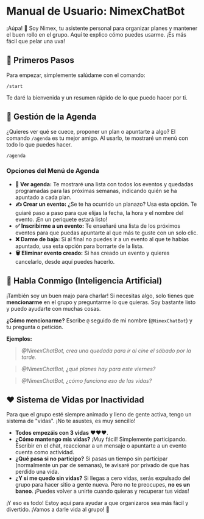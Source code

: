 # Manual de Usuario: NimexChatBot

¡Aúpa! 👋 Soy Nimex, tu asistente personal para organizar planes y mantener el buen rollo en el grupo. Aquí te explico cómo puedes usarme. ¡Es más fácil que pelar una uva!

## 🚀 Primeros Pasos

Para empezar, simplemente salúdame con el comando:

```
/start
```

Te daré la bienvenida y un resumen rápido de lo que puedo hacer por ti.

## 📅 Gestión de la Agenda

¿Quieres ver qué se cuece, proponer un plan o apuntarte a algo? El comando `/agenda` es tu mejor amigo. Al usarlo, te mostraré un menú con todo lo que puedes hacer.

```
/agenda
```

### Opciones del Menú de Agenda

*   **📅 Ver agenda:** Te mostraré una lista con todos los eventos y quedadas programadas para las próximas semanas, indicando quién se ha apuntado a cada plan.
*   **✍️ Crear un evento:** ¿Se te ha ocurrido un planazo? Usa esta opción. Te guiaré paso a paso para que elijas la fecha, la hora y el nombre del evento. ¡En un periquete estará listo!
*   **✅ Inscribirme a un evento:** Te enseñaré una lista de los próximos eventos para que puedas apuntarte al que más te guste con un solo clic.
*   **❌ Darme de baja:** Si al final no puedes ir a un evento al que te habías apuntado, usa esta opción para borrarte de la lista.
*   **🗑️ Eliminar evento creado:** Si has creado un evento y quieres cancelarlo, desde aquí puedes hacerlo.

## 🧠 Habla Conmigo (Inteligencia Artificial)

¡También soy un buen majo para charlar! Si necesitas algo, solo tienes que **mencionarme** en el grupo y preguntarme lo que quieras. Soy bastante listo y puedo ayudarte con muchas cosas.

**¿Cómo mencionarme?** Escribe `@` seguido de mi nombre (`@NimexChatBot`) y tu pregunta o petición.

**Ejemplos:**

> *@NimexChatBot, crea una quedada para ir al cine el sábado por la tarde.*

> *@NimexChatBot, ¿qué planes hay para este viernes?*

> *@NimexChatBot, ¿cómo funciona eso de las vidas?*

## ❤️ Sistema de Vidas por Inactividad

Para que el grupo esté siempre animado y lleno de gente activa, tengo un sistema de "vidas". ¡No te asustes, es muy sencillo!

*   **Todos empezáis con 3 vidas** ❤️❤️❤️.
*   **¿Cómo mantengo mis vidas?** ¡Muy fácil! Simplemente participando. Escribir en el chat, reaccionar a un mensaje o apuntarte a un evento cuenta como actividad.
*   **¿Qué pasa si no participo?** Si pasas un tiempo sin participar (normalmente un par de semanas), te avisaré por privado de que has perdido una vida.
*   **¿Y si me quedo sin vidas?** Si llegas a cero vidas, serás expulsado del grupo para hacer sitio a gente nueva. Pero no te preocupes, **no es un baneo**. ¡Puedes volver a unirte cuando quieras y recuperar tus vidas!

¡Y eso es todo! Estoy aquí para ayudar a que organizaros sea más fácil y divertido. ¡Vamos a darle vida al grupo! 🚀
